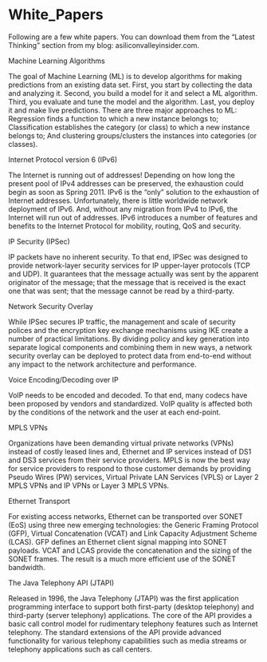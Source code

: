 # White_Papers

Following are a few white papers. You can download them from the “Latest Thinking” section from my blog: asiliconvalleyinsider.com.

Machine Learning Algorithms

The goal of Machine Learning (ML) is to develop algorithms for making predictions from an existing data set. First, you start by collecting the data and analyzing it. Second, you build a model for it and select a ML algorithm. Third, you evaluate and tune the model and the algorithm. Last, you deploy it and make live predictions. There are three major approaches to ML: Regression finds a function to which a new instance belongs to; Classification establishes the category (or class) to which a new instance belongs to; And clustering groups/clusters the instances into categories (or classes).

Internet Protocol version 6 (IPv6)

The Internet is running out of addresses! Depending on how long the present pool of IPv4 addresses can be preserved, the exhaustion could begin as soon as Spring 2011. IPv6 is the “only” solution to the exhaustion of Internet addresses. Unfortunately, there is little worldwide network deployment of IPv6. And, without any migration from IPv4 to IPv6, the Internet will run out of addresses. IPv6 introduces a number of features and benefits to the Internet Protocol for mobility, routing, QoS and security.

IP Security (IPSec)

IP packets have no inherent security. To that end, IPSec was designed to provide network-layer security services for IP upper-layer protocols (TCP and UDP). It guarantees that the message actually was sent by the apparent originator of the message; that the message that is received is the exact one that was sent; that the message cannot be read by a third-party.

Network Security Overlay

While IPSec secures IP traffic, the management and scale of security polices and the encryption key exchange mechanisms using IKE create a number of practical limitations. By dividing policy and key generation into separate logical components and combining them in new ways, a network security overlay can be deployed to protect data from end-to-end without any impact to the network architecture and performance.

Voice Encoding/Decoding over IP

VoIP needs to be encoded and decoded. To that end, many codecs have been proposed by vendors and standardized. VoIP quality is affected both by the conditions of the network and the user at each end-point.

MPLS VPNs

Organizations have been demanding virtual private networks (VPNs) instead of costly leased lines and, Ethernet and IP services instead of DS1 and DS3 services from their service providers. MPLS is now the best way for service providers to respond to those customer demands by providing Pseudo Wires (PW) services, Virtual Private LAN Services (VPLS) or Layer 2 MPLS VPNs and IP VPNs or Layer 3 MPLS VPNs.

Ethernet Transport

For existing access networks, Ethernet can be transported over SONET (EoS) using three new emerging technologies: the Generic Framing Protocol (GFP), Virtual Concatenation (VCAT) and Link Capacity Adjustment Scheme (LCAS). GFP defines an Ethernet client signal mapping into SONET payloads. VCAT and LCAS provide the concatenation and the sizing of the SONET frames. The result is a much more efficient use of the SONET bandwidth.

The Java Telephony API (JTAPI)

Released in 1996, the Java Telephony (JTAPI) was the first application programming interface to support both first-party (desktop telephony) and third-party (server telephony) applications. The core of the API provides a basic call control model for rudimentary telephony features such as Internet telephony. The standard extensions of the API provide advanced functionality for various telephony capabilities such as media streams or telephony applications such as call centers.
